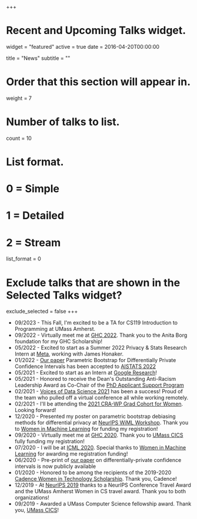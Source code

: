 +++
# Recent and Upcoming Talks widget.
widget = "featured"
active = true
date = 2016-04-20T00:00:00

title = "News"
subtitle = ""

# Order that this section will appear in.
weight = 7

# Number of talks to list.
count = 10

# List format.
#   0 = Simple
#   1 = Detailed
#   2 = Stream
list_format = 0

# Exclude talks that are shown in the Selected Talks widget?
exclude_selected = false
+++
* 09/2023 - This Fall, I'm excited to be a TA for CS119 Introduction to Programming at UMass Amherst.
* 09/2022 - Virtually meet me at [GHC 2022](https://ghc.anitab.org/). Thank you to the Anita Borg foundation for my GHC Scholarship!
* 05/2022 - Excited to start as a Summer 2022 Privacy & Stats Research Intern at [Meta](https://about.facebook.com/meta/), working with James Honaker.
* 01/2022 - [Our paper](https://arxiv.org/abs/2006.07749) Parametric Bootstrap for Differentially Private Confidence Intervals has been accepted to [AISTATS 2022](http://aistats.org/aistats2022/)
* 05/2021 - Excited to start as an Intern at [Google Research](https://research.google/)!
* 05/2021 - Honored to receive the Dean's Outstanding Anti-Racism Leadership Award as Co-Chair of the [PhD Applicant Support Program](https://www.cics.umass.edu/admissions/phd-applicant-support-program#:~:text=The%20PhD%20Applicant%20Support%20Program,and%20for%20Equity%20(CARE).)
* 02/2021 - [Voices of Data Science 2021](https://groups.cs.umass.edu/voicesofds/) has been a success! Proud of the team who pulled off a virtual conference all while working remotely.  
* 02/2021 - I'll be attending the [2021 CRA-WP Grad Cohort for Women](https://cra.org/cra-wp/grad-cohort-for-women/). Looking forward!
* 12/2020 - Presented my poster on parametric bootstrap debiasing methods for differential privacy at [NeurIPS WiML Workshop](https://wimlworkshop.org/neurips2020/). Thank you to [Women in Machine Learning](https://wimlworkshop.org/) for funding my registration!
* 09/2020 - Virtually meet me at [GHC 2020](https://ghc.anitab.org/). Thank you to [UMass CICS](https://www.cics.umass.edu/) fully funding my registration!
* 07/2020 - I will be at [ICML 2020](https://icml.cc/virtual/2020). Special thanks to [Women in Machine Learning](https://wimlworkshop.org/) for awarding me registration funding!
* 06/2020 - Pre-print of [our paper](https://arxiv.org/abs/2006.07749) on differentially-private confidence intervals is now publicly available
* 01/2020 - Honored to be among the recipients of the 2019-2020 [Cadence Women in Technology Scholarship](https://www.cadence.com/en_US/home/company/cadence-academic-network/women-in-tech-scholarship.html). Thank you, Cadence!
* 12/2019 - At [NeurIPS 2019](https://nips.cc/Conferences/2019) thanks to a NeurIPS Conference Travel Award and the UMass Amherst Women in CS travel award. Thank you to both organizations!
* 09/2019 - Awarded a UMass Computer Science fellowship award. Thank you, [UMass CICS](https://www.cics.umass.edu/)!
